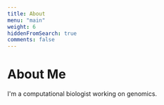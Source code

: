 ```yaml
---
title: About
menu: "main"
weight: 6
hiddenFromSearch: true
comments: false
---
```


# About Me  

I'm a computational biologist working on genomics.
